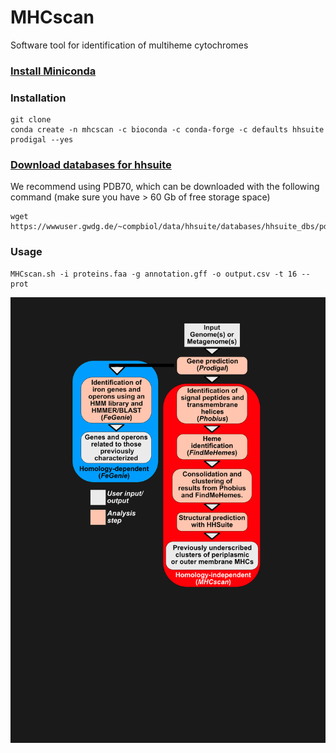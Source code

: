 # MHCscan
Software tool for identification of multiheme cytochromes

### [Install Miniconda](https://docs.conda.io/en/latest/miniconda.html)
### Installation
    git clone 
    conda create -n mhcscan -c bioconda -c conda-forge -c defaults hhsuite prodigal --yes
    
### [Download databases for hhsuite](https://github.com/soedinglab/hh-suite)
We recommend using PDB70, which can be downloaded with the following command (make sure you have > 60 Gb of free storage space)

    wget https://wwwuser.gwdg.de/~compbiol/data/hhsuite/databases/hhsuite_dbs/pdb70_from_mmcif_latest.tar.gz

### Usage
    MHCscan.sh -i proteins.faa -g annotation.gff -o output.csv -t 16 --prot

![pipeline](https://github.com/Arkadiy-Garber/MHCscan/blob/main/pipeline.png)

